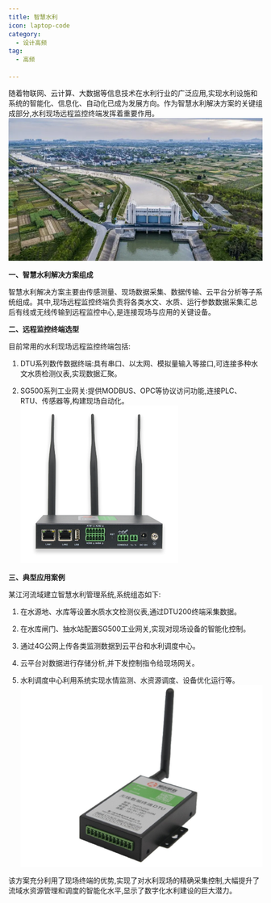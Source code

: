 ```yaml
---
title: 智慧水利
icon: laptop-code
category:
  - 设计高频
tag:
  - 高频

---
```

随着物联网、云计算、大数据等信息技术在水利行业的广泛应用,实现水利设施和系统的智能化、信息化、自动化已成为发展方向。作为智慧水利解决方案的关键组成部分,水利现场远程监控终端发挥着重要作用。
![img_219.png](img_219.png)

**一、智慧水利解决方案组成**

智慧水利解决方案主要由传感测量、现场数据采集、数据传输、云平台分析等子系统组成。其中,现场远程监控终端负责将各类水文、水质、运行参数数据采集汇总后有线或无线传输到远程监控中心,是连接现场与应用的关键设备。

**二、远程监控终端选型**

目前常用的水利现场远程监控终端包括:

1. DTU系列数传数据终端:具有串口、以太网、模拟量输入等接口,可连接多种水文水质检测仪表,实现数据汇聚。

2. SG500系列工业网关:提供MODBUS、OPC等协议访问功能,连接PLC、RTU、传感器等,构建现场自动化。
![img_220.png](img_220.png)


**三、典型应用案例**

某江河流域建立智慧水利管理系统,系统组态如下:

1. 在水源地、水库等设置水质水文检测仪表,通过DTU200终端采集数据。

2. 在水库闸门、抽水站配置SG500工业网关,实现对现场设备的智能化控制。

3. 通过4G公网上传各类监测数据到云平台和水利调度中心。

4. 云平台对数据进行存储分析,并下发控制指令给现场网关。

5. 水利调度中心利用系统实现水情监测、水资源调度、设备优化运行等。
![img_221.png](img_221.png)

该方案充分利用了现场终端的优势,实现了对水利现场的精确采集控制,大幅提升了流域水资源管理和调度的智能化水平,显示了数字化水利建设的巨大潜力。
